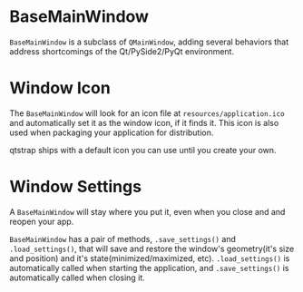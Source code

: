 # BaseMainWindow

`BaseMainWindow` is a subclass of `QMainWindow`, adding several behaviors that address shortcomings of the Qt/PySide2/PyQt environment.

# Window Icon

The `BaseMainWindow` will look for an icon file at `resources/application.ico` and automatically set it as the window icon, if it finds it. This icon is also used when packaging your application for distribution.

qtstrap ships with a default icon you can use until you create your own.

# Window Settings

A `BaseMainWindow` will stay where you put it, even when you close and and reopen your app.

`BaseMainWindow` has a pair of methods, `.save_settings()` and `.load_settings()`, that will save and restore the window's geometry(it's size and position) and it's state(minimized/maximized, etc). `.load_settings()` is automatically called when starting the application, and `.save_settings()` is automatically called when closing it. 